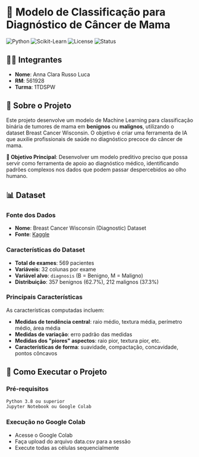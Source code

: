 # 🎯 Modelo de Classificação para Diagnóstico de Câncer de Mama

![Python](https://img.shields.io/badge/Python-3.8%2B-blue)
![Scikit-Learn](https://img.shields.io/badge/Scikit--Learn-1.2%2B-orange)
![License](https://img.shields.io/badge/License-MIT-green)
![Status](https://img.shields.io/badge/Status-Concluído-success)

## 👨‍💻 Integrantes
- **Nome**: Anna Clara Russo Luca 
- **RM**: 561928
- **Turma**: 1TDSPW

## 📖 Sobre o Projeto

Este projeto desenvolve um modelo de Machine Learning para classificação binária de tumores de mama em **benignos** ou **malignos**, utilizando o dataset Breast Cancer Wisconsin. O objetivo é criar uma ferramenta de IA que auxilie profissionais de saúde no diagnóstico precoce do câncer de mama.

**🎯 Objetivo Principal**: Desenvolver um modelo preditivo preciso que possa servir como ferramenta de apoio ao diagnóstico médico, identificando padrões complexos nos dados que podem passar despercebidos ao olho humano.

## 📊 Dataset

### Fonte dos Dados
- **Nome**: Breast Cancer Wisconsin (Diagnostic) Dataset
- **Fonte**: [Kaggle](https://www.kaggle.com/datasets/uciml/breast-cancer-wisconsin-data)

### Características do Dataset
- **Total de exames**: 569 pacientes
- **Variáveis**: 32 colunas por exame
- **Variável alvo**: `diagnosis` (B = Benigno, M = Maligno)
- **Distribuição**: 357 benignos (62.7%), 212 malignos (37.3%)

### Principais Características
As características computadas incluem:
- **Medidas de tendência central**: raio médio, textura média, perímetro médio, área média
- **Medidas de variação**: erro padrão das medidas
- **Medidas dos "piores" aspectos**: raio pior, textura pior, etc.
- **Características de forma**: suavidade, compactação, concavidade, pontos côncavos

## 🚀 Como Executar o Projeto

### Pré-requisitos
```bash
Python 3.8 ou superior
Jupyter Notebook ou Google Colab
```

### Execução no Google Colab 
- Acesse o Google Colab
- Faça upload do arquivo data.csv para a sessão
- Execute todas as células sequencialmente
